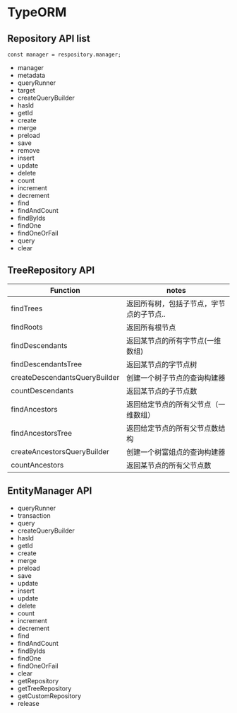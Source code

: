# TypeORM

## Repository API list

```
const manager = respository.manager;

```

- manager
- metadata
- queryRunner
- target
- createQueryBuilder
- hasId
- getId
- create
- merge
- preload
- save
- remove
- insert
- update
- delete
- count
- increment
- decrement
- find
- findAndCount
- findByIds
- findOne
- findOneOrFail
- query
- clear

## TreeRepository API
|Function| notes|
|---|---|
|findTrees | 返回所有树，包括子节点，字节点的子节点..|
|findRoots| 返回所有根节点|
|findDescendants| 返回某节点的所有字节点(一维数组)|
|findDescendantsTree| 返回某节点的字节点树|
|createDescendantsQueryBuilder| 创建一个树子节点的查询构建器|
|countDescendants| 返回某节点的子节点数|
|findAncestors| 返回给定节点的所有父节点（一维数组）|
|findAncestorsTree| 返回给定节点的所有父节点数结构|
|createAncestorsQueryBuilder| 创建一个树富姐点的查询构建器|
|countAncestors| 返回某节点的所有父节点数|


## EntityManager API

- queryRunner
- transaction
- query
- createQueryBuilder
- hasId
- getId
- create
- merge
- preload
- save
- update
- insert
- update
- delete
- count
- increment
- decrement
- find
- findAndCount
- findByIds
- findOne
- findOneOrFail
- clear
- getRepository
- getTreeRepository
- getCustomRepository
- release